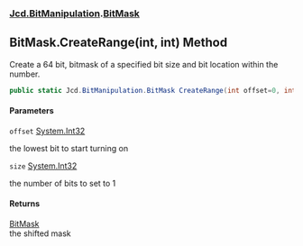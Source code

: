 ### [Jcd.BitManipulation](Jcd.BitManipulation.md 'Jcd.BitManipulation').[BitMask](Jcd.BitManipulation.BitMask.md 'Jcd.BitManipulation.BitMask')

## BitMask.CreateRange(int, int) Method

Create a 64 bit, bitmask of a specified bit size and bit location within the number.

```csharp
public static Jcd.BitManipulation.BitMask CreateRange(int offset=0, int size=64);
```
#### Parameters

<a name='Jcd.BitManipulation.BitMask.CreateRange(int,int).offset'></a>

`offset` [System.Int32](https://docs.microsoft.com/en-us/dotnet/api/System.Int32 'System.Int32')

the lowest bit to start turning on

<a name='Jcd.BitManipulation.BitMask.CreateRange(int,int).size'></a>

`size` [System.Int32](https://docs.microsoft.com/en-us/dotnet/api/System.Int32 'System.Int32')

the number of bits to set to 1

#### Returns
[BitMask](Jcd.BitManipulation.BitMask.md 'Jcd.BitManipulation.BitMask')  
the shifted mask
